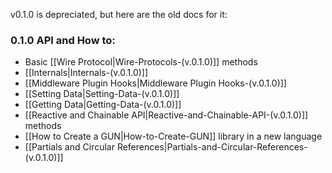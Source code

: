 v0.1.0 is depreciated, but here are the old docs for it:

### 0.1.0 API and How to:
  - Basic [[Wire Protocol|Wire-Protocols-(v.0.1.0)]] methods
  - [[Internals|Internals-(v.0.1.0)]]
  - [[Middleware Plugin Hooks|Middleware Plugin Hooks-(v.0.1.0)]]
  - [[Setting Data|Setting-Data-(v.0.1.0)]]
  - [[Getting Data|Getting-Data-(v.0.1.0)]]
  - [[Reactive and Chainable API|Reactive-and-Chainable-API-(v.0.1.0)]] methods  
  - [[How to Create a GUN|How-to-Create-GUN]] library in a new language
  - [[Partials and Circular References|Partials-and-Circular-References-(v.0.1.0)]]